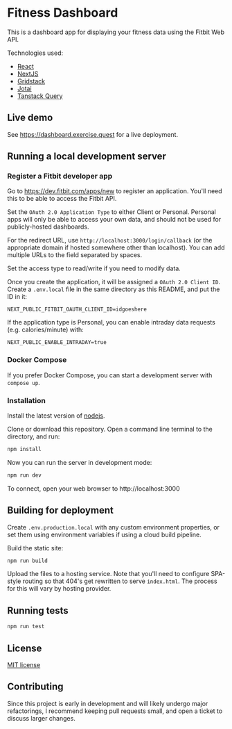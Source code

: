 # Fitness Dashboard

This is a dashboard app for displaying your fitness data using the Fitbit Web API.

Technologies used:

- [React](https://react.dev/)
- [NextJS](https://nextjs.org/)
- [Gridstack](https://gridstackjs.com/)
- [Jotai](https://jotai.org/)
- [Tanstack Query](https://tanstack.com/query/latest)

## Live demo

See https://dashboard.exercise.quest for a live deployment.

## Running a local development server

### Register a Fitbit developer app

Go to https://dev.fitbit.com/apps/new to register an application. You'll need this
to be able to access the Fitbit API.

Set the `OAuth 2.0 Application Type` to either Client or Personal. Personal apps will
only be able to access your own data, and should not be used for publicly-hosted
dashboards.

For the redirect URL, use `http://localhost:3000/login/callback` (or the appropriate
domain if hosted somewhere other than localhost). You can add multiple URLs to the
field separated by spaces.

Set the access type to read/write if you need to modify data.

Once you create the application, it will be assigned a `OAuth 2.0 Client ID`. Create a
`.env.local` file in the same directory as this README, and put the ID in it:

```
NEXT_PUBLIC_FITBIT_OAUTH_CLIENT_ID=idgoeshere
```

If the application type is Personal, you can enable intraday data requests
(e.g. calories/minute) with:

```
NEXT_PUBLIC_ENABLE_INTRADAY=true
```

### Docker Compose

If you prefer Docker Compose, you can start a development server with `compose up`.

### Installation

Install the latest version of [nodejs](https://nodejs.org/).

Clone or download this repository. Open a command line terminal to the directory,
and run:

```bash
npm install
```

Now you can run the server in development mode:

```bash
npm run dev
```

To connect, open your web browser to http://localhost:3000

## Building for deployment

Create `.env.production.local` with any custom environment properties,
or set them using environment variables if using a cloud build pipeline.

Build the static site:

```bash
npm run build
```

Upload the files to a hosting service. Note that you'll need to configure SPA-style
routing so that 404's get rewritten to serve `index.html`. The process for this will
vary by hosting provider.

## Running tests

```bash
npm run test
```

## License

[MIT license](LICENSE)

## Contributing

Since this project is early in development and will likely undergo major refactorings,
I recommend keeping pull requests small, and open a ticket to discuss larger changes.
